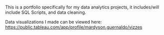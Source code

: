 This is a portfolio specifically for my data analytics projects, it includes/will include SQL Scripts, and data cleaning.

Data visualizations I made can be viewed here: https://public.tableau.com/app/profile/mardyson.guernaldo/vizzes
